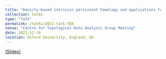 ```yaml
---
title: "Density-based intrinsic persistent homology and applications to time series analysis"
collection: talks
type: "Talk"
permalink: /talks/2021-talk-TDA
venue: "Centre for Topological Data Analysis Group Meeting"
date: 2021-11-19
location: Oxford University, England, UK
---
```


[(Slides)](https://ximenafernandez.github.io/reveal.js-presentations/slides/FermatDistance.html#/)

